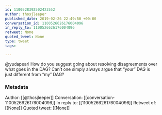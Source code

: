 ```yaml
---
id: 1100528392502423552
author: thosjleeper
published_date: 2019-02-26 22:49:50 +00:00
conversation_id: 1100526626176004096
in_reply_to: 1100526626176004096
retweet: None
quoted_tweet: None
type: tweet
tags:

---
```


@yudapearl How do you suggest going about resolving disagreements over what goes in the DAG? Can’t one simply always argue that “your” DAG is just different from “my” DAG?

### Metadata

Author: [[@thosjleeper]]
Conversation: [[conversation-1100526626176004096]]
In reply to: [[1100526626176004096]]
Retweet of: [[None]]
Quoted tweet: [[None]]
